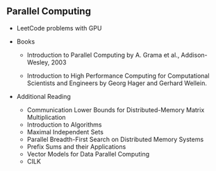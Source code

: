 ## Parallel Computing



- LeetCode problems with GPU

- Books

    - Introduction to Parallel Computing
        by A. Grama et al., Addison-Wesley, 2003

    - Introduction to High Performance Computing for Computational Scientists and Engineers
        by Georg Hager and Gerhard Wellein.

- Additional Reading
    - Communication Lower Bounds for Distributed-Memory Matrix Multiplication
    - Introduction to Algorithms
    - Maximal Independent Sets
    - Parallel Breadth-First Search on Distributed Memory Systems
    - Prefix Sums and their Applications
    - Vector Models for Data Parallel Computing
    - CILK